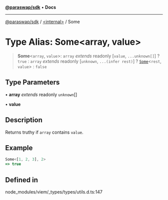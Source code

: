 [**@paraswap/sdk**](../../README.md) • **Docs**

***

[@paraswap/sdk](../../globals.md) / [\<internal\>](../README.md) / Some

# Type Alias: Some\<array, value\>

> **Some**\<`array`, `value`\>: `array` *extends* readonly [`value`, `...unknown[]`] ? `true` : `array` *extends* readonly [`unknown`, `...(infer rest)`] ? [`Some`](Some.md)\<`rest`, `value`\> : `false`

## Type Parameters

• **array** *extends* readonly `unknown`[]

• **value**

## Description

Returns truthy if `array` contains `value`.

## Example

```ts
Some<[1, 2, 3], 2>
=> true
```

## Defined in

node\_modules/viem/\_types/types/utils.d.ts:147
